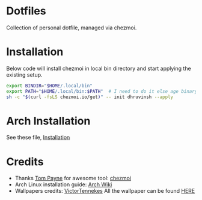 # Dotfiles

Collection of personal dotfile, managed via chezmoi.

# Installation

Below code will install chezmoi in local bin directory and start
applying the existing setup.

``` bash
export BINDIR="$HOME/.local/bin"
export PATH="$HOME/.local/bin:$PATH"  # I need to do it else age binary will give me error
sh -c "$(curl -fsLS chezmoi.io/get)" -- init dhruvinsh --apply
```

# Arch Installation

See these file, [Installation](Installation.md)

# Credits

-   Thanks [Tom Payne](https://github.com/twpayne) for awesome tool:
    [chezmoi](https://github.com/twpayne/chezmoi)
-   Arch Linux installation guide: [Arch Wiki](https://wiki.archlinux.org/title/Installation_guide)
-   Wallpapers credits:
    [VictorTennekes](https://www.reddit.com/user/VictorTennekes/) All
    the wallpaper can be found [HERE](home/private_dot_wallpaper/)
